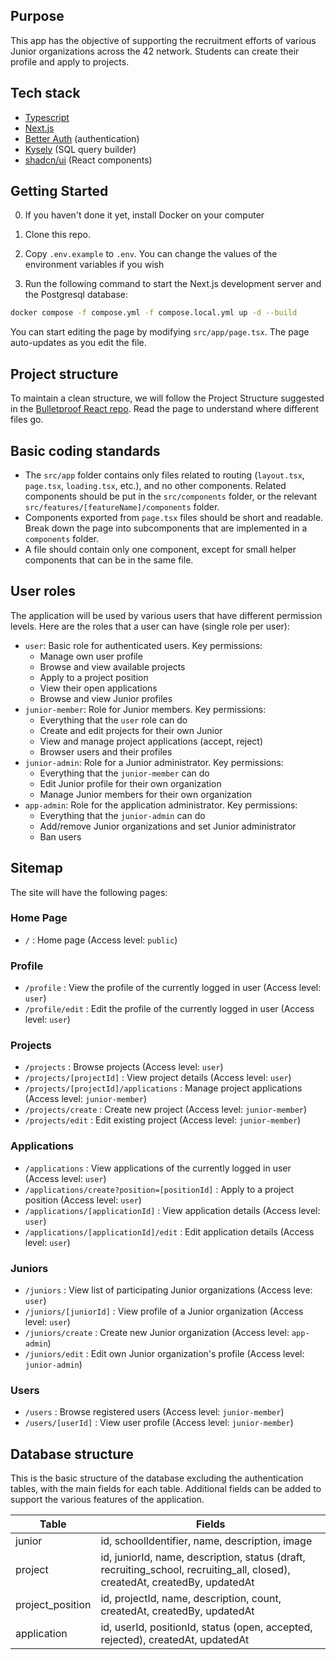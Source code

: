 ## Purpose

This app has the objective of supporting the recruitment efforts of various Junior organizations across the 42 network. Students can create their profile and apply to projects.

## Tech stack

-   [Typescript](https://www.typescriptlang.org/)
-   [Next.js](https://nextjs.org)
-   [Better Auth](https://www.better-auth.com) (authentication)
-   [Kysely](https://kysely.dev/) (SQL query builder)
-   [shadcn/ui](https://ui.shadcn.com/) (React components)

## Getting Started

0. If you haven't done it yet, install Docker on your computer

1. Clone this repo.

2. Copy `.env.example` to `.env`. You can change the values of the environment variables if you wish

3. Run the following command to start the Next.js development server and the Postgresql database:

```bash
docker compose -f compose.yml -f compose.local.yml up -d --build
```

You can start editing the page by modifying `src/app/page.tsx`. The page auto-updates as you edit the file.

## Project structure

To maintain a clean structure, we will follow the Project Structure suggested in the [Bulletproof React repo](https://github.com/alan2207/bulletproof-react/blob/master/docs/project-structure.md). Read the page to understand where different files go.

## Basic coding standards

-   The `src/app` folder contains only files related to routing (`layout.tsx`, `page.tsx`, `loading.tsx`, etc.), and no other components. Related components should be put in the `src/components` folder, or the relevant `src/features/[featureName]/components` folder.
-   Components exported from `page.tsx` files should be short and readable. Break down the page into subcomponents that are implemented in a `components` folder.
-   A file should contain only one component, except for small helper components that can be in the same file.

## User roles

The application will be used by various users that have different permission levels. Here are the roles that a user can have (single role per user):

-   `user`: Basic role for authenticated users. Key permissions:
    -   Manage own user profile
    -   Browse and view available projects
    -   Apply to a project position
    -   View their open applications
    -   Browse and view Junior profiles
-   `junior-member`: Role for Junior members. Key permissions:
    -   Everything that the `user` role can do
    -   Create and edit projects for their own Junior
    -   View and manage project applications (accept, reject)
    -   Browser users and their profiles
-   `junior-admin`: Role for a Junior administrator. Key permissions:
    -   Everything that the `junior-member` can do
    -   Edit Junior profile for their own organization
    -   Manage Junior members for their own organization
-   `app-admin`: Role for the application administrator. Key permissions:
    -   Everything that the `junior-admin` can do
    -   Add/remove Junior organizations and set Junior administrator
    -   Ban users

## Sitemap

The site will have the following pages:

### Home Page

-   `/` : Home page (Access level: `public`)

### Profile

-   `/profile` : View the profile of the currently logged in user (Access level: `user`)
-   `/profile/edit` : Edit the profile of the currently logged in user (Access level: `user`)

### Projects

-   `/projects` : Browse projects (Access level: `user`)
-   `/projects/[projectId]` : View project details (Access level: `user`)
-   `/projects/[projectId]/applications` : Manage project applications (Access level: `junior-member`)
-   `/projects/create` : Create new project (Access level: `junior-member`)
-   `/projects/edit` : Edit existing project (Access level: `junior-member`)

### Applications

-   `/applications` : View applications of the currently logged in user (Access level: `user`)
-   `/applications/create?position=[positionId]` : Apply to a project position (Access level: `user`)
-   `/applications/[applicationId]` : View application details (Access level: `user`)
-   `/applications/[applicationId]/edit` : Edit application details (Access level: `user`)

### Juniors

-   `/juniors` : View list of participating Junior organizations (Access leve: `user`)
-   `/juniors/[juniorId]` : View profile of a Junior organization (Access level: `user`)
-   `/juniors/create` : Create new Junior organization (Access level: `app-admin`)
-   `/juniors/edit` : Edit own Junior organization's profile (Access level: `junior-admin`)

### Users

-   `/users` : Browse registered users (Access level: `junior-member`)
-   `/users/[userId]` : View user profile (Access level: `junior-member`)

## Database structure

This is the basic structure of the database excluding the authentication tables, with the main fields for each table. Additional fields can be added to support the various features of the application.

| Table            | Fields                                                                                                                      |
| ---------------- | --------------------------------------------------------------------------------------------------------------------------- |
| junior           | id, schoolIdentifier, name, description, image                                                                              |
| project          | id, juniorId, name, description, status (draft, recruiting_school, recruiting_all, closed), createdAt, createdBy, updatedAt |
| project_position | id, projectId, name, description, count, createdAt, createdBy, updatedAt                                                    |
| application      | id, userId, positionId, status (open, accepted, rejected), createdAt, updatedAt                                             |
